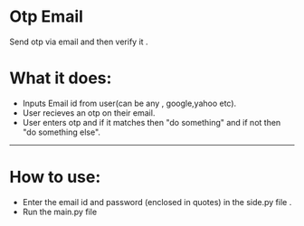 # Otp Email
Send otp via email and then verify it .
<h1>What it does:</h1>
<ul>
<li>Inputs Email id from user(can be any , google,yahoo etc).</li>
<li>User recieves an otp on their email.</li>
<li>User enters otp and if it matches then "do something" and if not then "do something else".</li>
</ul>
<hr>
<h1>How to use:</h1>
<ul>
  <li>Enter the email id and password (enclosed in quotes) in the side.py file .</li>
  <li>Run the main.py file</li>
</ul>
